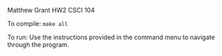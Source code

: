 Matthew Grant HW2
CSCI 104

To compile:
`
make all
`

To run:
Use the instructions provided in the command menu to navigate through the program.